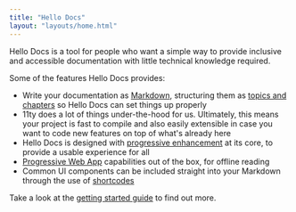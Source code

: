 ```yaml
---
title: "Hello Docs"
layout: "layouts/home.html"
---
```


Hello Docs is a tool for people who want a simple way to provide inclusive and accessible documentation with little technical knowledge required.

Some of the features Hello Docs provides:

- Write your documentation as [Markdown](https://en.wikipedia.org/wiki/Markdown), structuring them as [topics and chapters](/docs/writing/topics-and-chapters) so Hello Docs can set things up properly
- 11ty does a lot of things under-the-hood for us. Ultimately, this means your project is fast to compile and also easily extensible in case you want to code new features on top of what's already here
- Hello Docs is designed with [progressive enhancement](https://developer.mozilla.org/en-US/docs/Glossary/Progressive_Enhancement) at its core, to provide a usable experience for all
- [Progressive Web App](https://developer.mozilla.org/en-US/docs/Web/Progressive_web_apps) capabilities out of the box, for offline reading
- Common UI components can be included straight into your Markdown through the use of [shortcodes](/docs/writing/working-with-markdown#shortcodes)

Take a look at the [getting started guide](/docs/getting-started/installation) to find out more.
